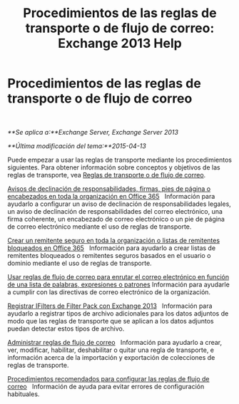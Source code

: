 ﻿---
title: 'Procedimientos de las reglas de transporte o de flujo de correo: Exchange 2013 Help'
TOCTitle: Procedimientos de las reglas de transporte o de flujo de correo
ms:assetid: f45f6eef-9e35-4ef4-97fa-1f6e277d14a1
ms:mtpsurl: https://technet.microsoft.com/es-es/library/Dn600440(v=EXCHG.150)
ms:contentKeyID: 61061237
ms.date: 04/23/2018
mtps_version: v=EXCHG.150
ms.translationtype: HT
---

# Procedimientos de las reglas de transporte o de flujo de correo

 

_**Se aplica a:**Exchange Server, Exchange Server 2013_

_**Última modificación del tema:**2015-04-13_

Puede empezar a usar las reglas de transporte mediante los procedimientos siguientes. Para obtener información sobre conceptos y objetivos de las reglas de transporte, vea [Reglas de transporte o de flujo de correo](mail-flow-rules-transport-rules-in-exchange-2013-exchange-2013-help.md).

[Avisos de declinación de responsabilidades, firmas, pies de página o encabezados en toda la organización en Office 365](https://technet.microsoft.com/es-es/library/dn600323\(v=exchg.150\))   Información para ayudarlo a configurar un aviso de declinación de responsabilidades legales, un aviso de declinación de responsabilidades del correo electrónico, una firma coherente, un encabezado de correo electrónico o un pie de página de correo electrónico mediante el uso de reglas de transporte.

[Crear un remitente seguro en toda la organización o listas de remitentes bloqueados en Office 365](https://technet.microsoft.com/es-es/library/dn198251\(v=exchg.150\))   Información para ayudarlo a crear listas de remitentes bloqueados o remitentes seguros basados en el usuario o dominio mediante el uso de reglas de transporte.

[Usar reglas de flujo de correo para enrutar el correo electrónico en función de una lista de palabras, expresiones o patrones](use-mail-flow-rules-to-route-email-based-on-a-list-of-words-phrases-or-patterns-exchange-2013-help.md) Información para ayudarle a cumplir con las directivas de correo electrónico de la organización.

[Registrar IFilters de Filter Pack con Exchange 2013](register-filter-pack-ifilters-with-exchange-2013-exchange-2013-help.md)   Información para ayudarlo a registrar tipos de archivo adicionales para los datos adjuntos de modo que las reglas de transporte que se aplican a los datos adjuntos puedan detectar estos tipos de archivo.

[Administrar reglas de flujo de correo](manage-mail-flow-rules-exchange-2013-help.md)   Información para ayudarlo a crear, ver, modificar, habilitar, deshabilitar o quitar una regla de transporte, e información acerca de la importación y exportación de colecciones de reglas de transporte.

[Procedimientos recomendados para configurar las reglas de flujo de correo](best-practices-for-configuring-mail-flow-rules-exchange-2013-help.md)   Información de ayuda para evitar errores de configuración habituales.

